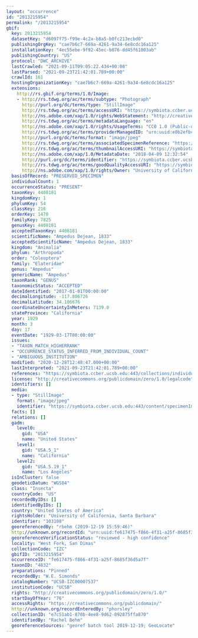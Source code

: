 ```yaml
---
layout: "occurrence"
id: "2013215954"
permalink: "/2013215954"
gbif:
  key: 2013215954
  datasetKey: "d6097f75-f99e-4c2a-b8a5-b0fc213ecbd0"
  publishingOrgKey: "cae7b6c7-669a-4261-9a34-6e8cdc16a125"
  installationKey: "4ec55ebe-9f92-45ec-b076-dd45f61003ab"
  publishingCountry: "US"
  protocol: "DWC_ARCHIVE"
  lastCrawled: "2021-09-11T09:05:22.434+00:00"
  lastParsed: "2021-09-23T21:42:01.789+00:00"
  crawlId: 161
  hostingOrganizationKey: "cae7b6c7-669a-4261-9a34-6e8cdc16a125"
  extensions:
    http://rs.gbif.org/terms/1.0/Image:
    - http://rs.tdwg.org/ac/terms/subtype: "Photograph"
      http://purl.org/dc/terms/type: "StillImage"
      http://rs.tdwg.org/ac/terms/accessURI: "https://symbiota.ccber.ucsb.edu:443/content/specimenImages/UCSB_IZC/UCSB-IZC00007/UCSB-IZC00007537_lg.jpg"
      http://ns.adobe.com/xap/1.0/rights/WebStatement: "http://creativecommons.org/publicdomain/zero/1.0/"
      http://rs.tdwg.org/ac/terms/metadataLanguage: "en"
      http://ns.adobe.com/xap/1.0/rights/UsageTerms: "CC0 1.0 (Public-domain)"
      http://rs.tdwg.org/ac/terms/providerManagedID: "urn:uuid:e0b2efbc-ebeb-416a-b37e-125347324e17"
      http://purl.org/dc/terms/format: "image/jpeg"
      http://rs.tdwg.org/ac/terms/associatedSpecimenReference: "https://symbiota.ccber.ucsb.edu:443/collections/individual/index.php?occid=103108"
      http://rs.tdwg.org/ac/terms/thumbnailAccessURI: "https://symbiota.ccber.ucsb.edu:443/content/specimenImages/UCSB_IZC/UCSB-IZC00007/UCSB-IZC00007537_tn.jpg"
      http://ns.adobe.com/xap/1.0/MetadataDate: "2018-04-09 12:32:54"
      http://purl.org/dc/terms/identifier: "https://symbiota.ccber.ucsb.edu:443/content/specimenImages/UCSB_IZC/UCSB-IZC00007/UCSB-IZC00007537_lg.jpg"
      http://rs.tdwg.org/ac/terms/goodQualityAccessURI: "https://symbiota.ccber.ucsb.edu:443/content/specimenImages/UCSB_IZC/UCSB-IZC00007/UCSB-IZC00007537.jpg"
      http://ns.adobe.com/xap/1.0/rights/Owner: "University of California, Santa Barbara"
  basisOfRecord: "PRESERVED_SPECIMEN"
  individualCount: 1
  occurrenceStatus: "PRESENT"
  taxonKey: 4408181
  kingdomKey: 1
  phylumKey: 54
  classKey: 216
  orderKey: 1470
  familyKey: 7825
  genusKey: 4408181
  acceptedTaxonKey: 4408181
  scientificName: "Ampedus Dejean, 1833"
  acceptedScientificName: "Ampedus Dejean, 1833"
  kingdom: "Animalia"
  phylum: "Arthropoda"
  order: "Coleoptera"
  family: "Elateridae"
  genus: "Ampedus"
  genericName: "Ampedus"
  taxonRank: "GENUS"
  taxonomicStatus: "ACCEPTED"
  dateIdentified: "2017-01-01T00:00:00"
  decimalLongitude: -117.806726
  decimalLatitude: 34.106676
  coordinateUncertaintyInMeters: 7139.0
  stateProvince: "California"
  year: 1929
  month: 3
  day: 17
  eventDate: "1929-03-17T00:00:00"
  issues:
  - "TAXON_MATCH_HIGHERRANK"
  - "OCCURRENCE_STATUS_INFERRED_FROM_INDIVIDUAL_COUNT"
  - "AMBIGUOUS_INSTITUTION"
  modified: "2020-12-28T12:48:47.000+00:00"
  lastInterpreted: "2021-09-23T21:42:01.789+00:00"
  references: "https://symbiota.ccber.ucsb.edu:443/collections/individual/index.php?occid=103108"
  license: "http://creativecommons.org/publicdomain/zero/1.0/legalcode"
  identifiers: []
  media:
  - type: "StillImage"
    format: "image/jpeg"
    identifier: "https://symbiota.ccber.ucsb.edu:443/content/specimenImages/UCSB_IZC/UCSB-IZC00007/UCSB-IZC00007537_lg.jpg"
  facts: []
  relations: []
  gadm:
    level0:
      gid: "USA"
      name: "United States"
    level1:
      gid: "USA.5_1"
      name: "California"
    level2:
      gid: "USA.5.19_1"
      name: "Los Angeles"
  isInCluster: false
  geodeticDatum: "WGS84"
  class: "Insecta"
  countryCode: "US"
  recordedByIDs: []
  identifiedByIDs: []
  country: "United States of America"
  rightsHolder: "University of California, Santa Barbara"
  identifier: "103108"
  georeferencedBy: "rbehm (2019-12-19 15:59:46)"
  http://unknown.org/recordId: "urn:uuid:fe617475-f866-4f31-a25f-8685f36d5a7f"
  georeferenceVerificationStatus: "reviewed - high confidence"
  locality: "West Fork, San Dimas"
  collectionCode: "IZC"
  gbifID: "2013215954"
  occurrenceID: "fe617475-f866-4f31-a25f-8685f36d5a7f"
  taxonID: "4832"
  preparations: "Pinned"
  recordedBy: "W.E. Simonds"
  catalogNumber: "UCSB-IZC00007537"
  institutionCode: "UCSB"
  rights: "http://creativecommons.org/publicdomain/zero/1.0/"
  startDayOfYear: "76"
  accessRights: "https://creativecommons.org/publicdomain/"
  http://unknown.org/recordEnteredBy: "phorsley"
  collectionID: "e7c51ab1-870b-4ee8-9d62-092875ffa870"
  identifiedBy: "Rachel Behm"
  georeferenceSources: "georef batch tool 2019-12-19; GeoLocate"
---
```

